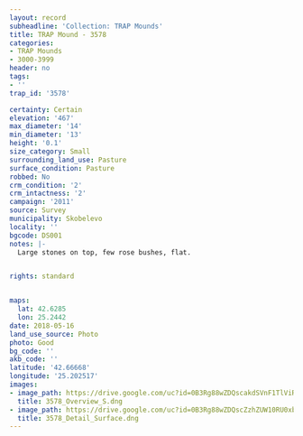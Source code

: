 ```yaml
---
layout: record
subheadline: 'Collection: TRAP Mounds'
title: TRAP Mound - 3578
categories:
- TRAP Mounds
- 3000-3999
header: no
tags:
- ''
trap_id: '3578'

certainty: Certain
elevation: '467'
max_diameter: '14'
min_diameter: '13'
height: '0.1'
size_category: Small
surrounding_land_use: Pasture
surface_condition: Pasture
robbed: No
crm_condition: '2'
crm_intactness: '2'
campaign: '2011'
source: Survey
municipality: Skobelevo
locality: ''
bgcode: DS001
notes: |-
  Large stones on top, few rose bushes, flat.


rights: standard


maps:
  lat: 42.6285
  lon: 25.2442
date: 2018-05-16
land_use_source: Photo
photo: Good
bg_code: ''
akb_code: ''
latitude: '42.66668'
longitude: '25.202517'
images:
- image_path: https://drive.google.com/uc?id=0B3Rg88wZDQscakdSVnF1TlViRXM
  title: 3578_Overview_S.dng
- image_path: https://drive.google.com/uc?id=0B3Rg88wZDQscZzhZUW10RU0xbXc
  title: 3578_Detail_Surface.dng
---
```

